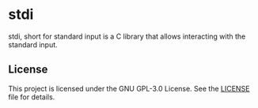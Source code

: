# stdi

stdi, short for standard input is a C library that allows
interacting with the standard input.

## License

This project is licensed under the GNU GPL-3.0 License. See the [LICENSE](LICENSE) file for details.